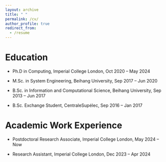```yaml
---
layout: archive
title: " "
permalink: /cv/
author_profile: true
redirect_from:
  - /resume
---
```



Education
======
* Ph.D in Computing, Imperial College London, Oct 2020 – May 2024

* M.Sc. in System Engineering, Beihang University, Sep 2017 – Jun 2020

* B.Sc. in Information and Computational Science, Beihang University, Sep 2013 – Jun 2017

* B.Sc. Exchange Student, CentraleSupélec, Sep 2016 – Jan 2017


Academic Work Experience
======
* Postdoctoral Research Associate, Imperial College London, May 2024 – Now

* Research Assistant, Imperial College London, Dec 2023 – Apr 2024


  
<!-- Skills
======
* Skill 1
* Skill 2
  * Sub-skill 2.1
  * Sub-skill 2.2
  * Sub-skill 2.3
* Skill 3

Publications
======
  <ul>{% for post in site.publications %}
    {% include archive-single-cv.html %}
  {% endfor %}</ul>
  
Talks
======
  <ul>{% for post in site.talks %}
    {% include archive-single-talk-cv.html %}
  {% endfor %}</ul>
  
Teaching
======
  <ul>{% for post in site.teaching %}
    {% include archive-single-cv.html %}
  {% endfor %}</ul>
  
Service and leadership
======
* Currently signed in to 43 different slack teams -->
